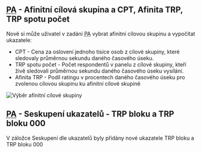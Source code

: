 ﻿---
categories: [fenix]
layout: fenix
---

## <abbr title="Postanalýza">PA</abbr> - Afinitní cílová skupina a CPT, Afinita TRP, TRP spotu počet 
Nově si může uživatel v zadání <abbr title="Postanalýza">PA</abbr> vybrat afinitní cílovou skupinu a vypočítat ukazatele:
<ul>
<li>CPT - Cena za oslovení jednoho tisíce osob z cílové skupiny, které sledovaly průměrnou sekundu daného časového úseku. </li>
<li>TRP spotu počet - Počet respondentů v panelu z cílové skupiny, kteří živě sledovali průměrnou sekundu daného časového úseku vysílání.</li>
<li>Afinita TRP - Podíl ratingu v procentech daného časového úseku pro zvolenou cílovou skupinu ku afinitní cílové skupině</li>
</ul>

![Výběr afinitní cílové skupiny]({{site.url}}/data/PA_afinitni_cilova.png "Výběr afinitní cílové skupiny")

## <abbr title="Postanalýza">PA</abbr> - Seskupení ukazatelů - TRP bloku a TRP bloku 000 
V záložce Seskupení dle ukazatelů byly přidány nové ukazatele TRP bloku a TRP bloku 000

